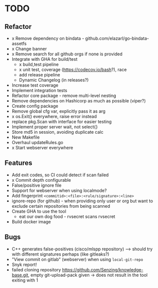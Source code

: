 # TODO
## Refactor
- x Remove dependency on bindata - github.com/elazarl/go-bindata-assetfs
- x Change banner
- x Remove search for all github orgs if none is provided
- Integrate with GHA for build/test
  - x build,test pipeline
  - x unit test, coverage (https://codecov.io/bash?), race
  - add release pipeline
  - Dynamic Changelog (in releases?)
- Increase test coverage
- Implement integration tests
- Refactor core package - remove multi-level nesting
- Remove dependencies on Hashicorp as much as possible (viper?)
- Create config package
- Remove global cfg var, explicitly pass it as arg
- x os.Exit() everywhere, raise error instead
- replace pkg.Scan with interface for easier testing
- Implement proper server wait, not select{}
- Store md5 in session, avoiding duplicate calc
- New Makefile
- Overhaul updateRules.go
- x Start webserver everywhere

## Features
- Add exit codes, so CI could detect if scan failed
- x Commit depth configurable
- False/positive ignore file
- Support for webserver when using localmode?
- Add fingerprint `<commitid>:<file>:<rule/signature>:<line>`
- ignore-repo (for github) - when providing only user or org but want to exclude certain repositories from being scanned
- Create GHA to use the tool
  - eat our own dog food - rvsecret scans rvsecret
- Build docker image

## Bugs
- C++ generates false-positives (cisco/mlspp repository) --> should try with different signatures perhaps (like gitleaks?)
- "View commit on gitlab" (webserver) when using `local-git-repo`
- Snyk report!
- failed cloning repository https://github.com/Senzing/knowledge-base.git, empty git-upload-pack given -> does not result in the tool exiting with 1
